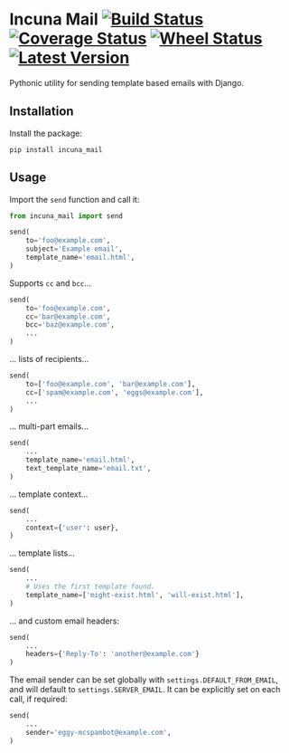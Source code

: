 # Incuna Mail  [![Build Status](https://travis-ci.org/incuna/incuna-mail.svg?branch=i5-add-tests)](https://travis-ci.org/incuna/incuna-mail)  [![Coverage Status](https://img.shields.io/coveralls/incuna/incuna-mail.svg)](https://coveralls.io/r/incuna/incuna-mail) [![Wheel Status](https://pypip.in/wheel/incuna-mail/badge.png)](https://pypi.python.org/pypi/incuna-mail/) [![Latest Version](https://pypip.in/version/incuna-mail/badge.png)](https://pypi.python.org/pypi/incuna-mail/)

Pythonic utility for sending template based emails with Django.

## Installation
Install the package:

    pip install incuna_mail


## Usage
Import the `send` function and call it:

```python
from incuna_mail import send

send(
    to='foo@example.com',
    subject='Example email',
    template_name='email.html',
)
```

Supports `cc` and `bcc`...

```python
send(
    to='foo@example.com',
    cc='bar@example.com',
    bcc='baz@example.com',
    ...
)
```

... lists of recipients...

```python
send(
    to=['foo@example.com', 'bar@example.com'],
    cc=['spam@example.com', 'eggs@example.com'],
    ...
)
```

... multi-part emails...

```python
send(
    ...
    template_name='email.html',
    text_template_name='email.txt',
)
```

... template context...

```python
send(
    ...
    context={'user': user},
)
```

... template lists...

```python
send(
    ...
    # Uses the first template found.
    template_name=['might-exist.html', 'will-exist.html'],
)
```

... and custom email headers:

```python
send(
    ...
    headers={'Reply-To': 'another@example.com'}
)
```

The email sender can be set globally with `settings.DEFAULT_FROM_EMAIL`, and will default to `settings.SERVER_EMAIL`. It can be explicitly set on each call, if required:

```python
send(
    ...
    sender='eggy-mcspambot@example.com',
)
```
